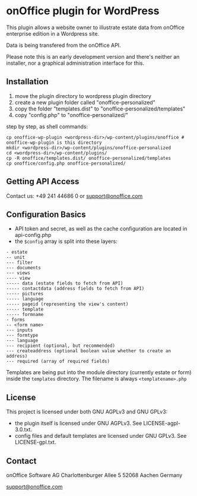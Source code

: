 onOffice plugin for WordPress
=============================

This plugin allows a website owner to illustrate estate data from onOffice enterprise
edition in a Wordpress site.

Data is being transfered from the onOffice API.

Please note this is an early development version and there's neither an installer, nor a
graphical administration interface for this.


Installation
------------

1. move the plugin directory to wordpress plugin directory
2. create a new plugin folder called "onoffice-personalized"
3. copy the folder "templates.dist" to "onoffice-personalized/templates"
4. copy "config.php" to "onoffice-personalized/"

step by step, as shell commands:

```
cp onoffice-wp-plugin <wordpress-dir>/wp-content/plugins/onoffice # onoffice-wp-plugin is this directory
mkdir <wordpress-dir>/wp-content/plugins/onoffice-personalized
cd <wordpress-dir>/wp-content/plugins/
cp -R onoffice/templates.dist/ onoffice-personalized/templates
cp onoffice/config.php onoffice-personalized/
```


Getting API Access
------------------

Contact us: +49 241 44686 0 or support@onoffice.com


Configuration Basics
--------------------

- API token and secret, as well as the cache configuration are located in api-config.php
- the `$config` array is split into these layers:

```
- estate
-- unit
--- filter
--- documents
--- views
---- view
----- data (estate fields to fetch from API)
----- contactdata (address fields to fetch from API)
----- pictures
----- language
----- pageid (representing the view's content)
----- template
----- formname
- forms
-- <form name>
--- inputs
--- formtype
--- language
--- recipient (optional, but recommended)
--- createaddress (optional boolean value whether to create an address)
--- required (array of required fields)
```

Templates are being put into the module directory (currently estate or form) inside the `templates`
directory. The filename is always `<templatename>.php`

License
-------

This project is licensed under both GNU AGPLv3 and GNU GPLv3:
 - the plugin itself is licensed under GNU AGPLv3. See LICENSE-agpl-3.0.txt.
 - config files and default templates are licensed under GNU GPLv3. See LICENSE-gpl.txt.


Contact
-------

onOffice Software AG
Charlottenburger Allee 5
52068 Aachen
Germany

support@onoffice.com